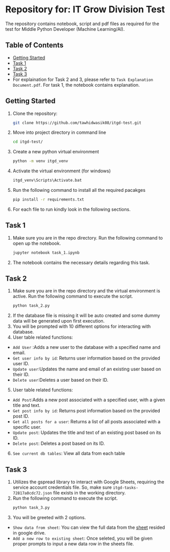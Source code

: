 # Repository for: IT Grow Division Test
The repository contains notebook, script and pdf files as required for the test for Middle Python Developer (Machine Learning/AI). 
## Table of Contents

- [Getting Started](#getting-started)
- [Task 1](#task-1)
- [Task 2](#task-2)
- [Task 3](#task-3)
- For explaination for Task 2 and 3, please refer to `Task Explanation Document.pdf`. For task 1, the notebook contains explanation.

## Getting Started 
1. Clone the repository:
   ```bash
   git clone https://github.com/tawhidwasik08/itgd-test.git
   ```
2. Move into project directory in command line
    ```bash 
    cd itgd-test/
    ```
3. Create a new python virtual environment
    ```bash
    python -m venv itgd_venv
     ```
4. Activate the virtual environment (for windows)
    ```bash
    itgd_venv\Scripts\Activate.bat
     ```
5. Run the following command to install all the required pacakges
      ```bash
   pip install -r requirements.txt
      ```
6. For each file to run kindly look in the following sections.

## Task 1 
1. Make sure you are in the repo directory. Run the following command to open up the notebook. 
      ```bash
      jupyter notebook task_1.ipynb
      ```
2. The notebook contains the necessary details regarding this task.

## Task 2 
1. Make sure you are in the repo directory and the virtual environment is active. Run the following command to execute the script. 
      ```bash
      python task_2.py
      ```
2. If the database file is missing it will be auto created and some dummy data will be generated upon first execution.
3. You will be prompted with 10 different options for interacting with database. 
4. User table related functions:
- `Add User` :Adds a new user to the database with a specified name and email.
- `Get user info by id`: Returns user information based on the provided user ID.
- `Update user`:Updates the name and email of an existing user based on their ID.
- `Delete user`:Deletes a user based on their ID.
5. User table related functions:
- `Add Post`:Adds a new post associated with a specified user, with a given title and text.
- `Get post info by id`: Returns post information based on the provided post ID.
- `Get all posts for a user`: Returns a list of all posts associated with a specific user.
- `Update post`: Updates the title and text of an existing post based on its ID.
- `Delete post`: Deletes a post based on its ID.
6. `See current db tables`: View all data from each table

## Task 3
1. Utilizes the gspread library to interact with Google Sheets, requiring the service account credentials file. So, make sure `itgd-tasks-72817a0cdc72.json` file exists in the working directory.
2. Run the following command to execute the script. 
      ```bash
      python task_3.py
      ```
3. You will be greeted with 2 options.
- `Show data from sheet`: You can view the full data from the [sheet]( https://docs.google.com/spreadsheets/d/1aaUWd0m2RKZ1H5QoScPUgZGkk9w2-pyIrPw_o6aXuBE/edit?usp=sharing) resided in google drive. 
- `Add a new row to existing sheet`: Once seleted, you will be given proper prompts to input a new data row in the sheets file.
